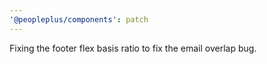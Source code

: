 ```yaml
---
'@peopleplus/components': patch
---
```


Fixing the footer flex basis ratio to fix the email overlap bug.
